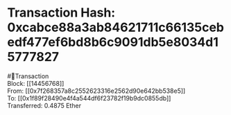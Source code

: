 
Transaction Hash: 0xcabce88a3ab84621711c66135cebedf477ef6bd8b6c9091db5e8034d15777827
====================================================================================
  
#💸Transaction  
Block: [[14456768]]  
From: [[0x7f268357a8c2552623316e2562d90e642bb538e5]]  
To: [[0x1f89f28490e4f4a544df6f23782f19b9dc0855db]]  
Transferred: 0.4875 Ether